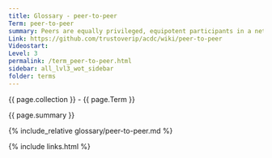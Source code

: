 ```yaml
---
title: Glossary - peer-to-peer
Term: peer-to-peer
summary: Peers are equally privileged, equipotent participants in a network
Link: https://github.com/trustoverip/acdc/wiki/peer-to-peer
Videostart: 
Level: 3
permalink: /term_peer-to-peer.html
sidebar: all_lvl3_wot_sidebar
folder: terms
---
```


{{ page.collection }} - {{ page.Term }}

   {{ page.summary }}

{% include_relative glossary/peer-to-peer.md %}

 {% include links.html %} 

